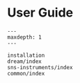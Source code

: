 # User Guide

```{toctree}
---
maxdepth: 1
---

installation
dream/index
sns-instruments/index
common/index
```
